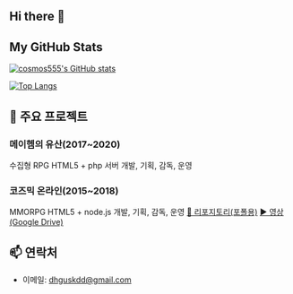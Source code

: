 ## Hi there 👋

## My GitHub Stats

[![cosmos555's GitHub stats](https://github-readme-stats.vercel.app/api?username=cosmos555&show_icons=true&theme=radical)](https://github.com/anuraghazra/github-readme-stats)

[![Top Langs](https://github-readme-stats.vercel.app/api/top-langs/?username=cosmos555&layout=compact&theme=radical)](https://github.com/anuraghazra/github-readme-stats)

## 💼 주요 프로젝트

### 메이헴의 유산(2017~2020)
수집형 RPG
HTML5 + php
서버 개발, 기획, 감독, 운영

### 코즈믹 온라인(2015~2018)
MMORPG
HTML5 + node.js
개발, 기획, 감독, 운영
[📂 리포지토리(포폴용)](https://github.com/cosmos555/cosmiconline_client)
[▶ 영상 (Google Drive)](https://drive.google.com/file/d/19lWu3vgFtwW0OE5HVLaUy9auLmZhXxFq/view?usp=sharing)

## 📫 연락처
- 이메일: dhguskdd@gmail.com

<!--
**cosmos555/cosmos555** is a ✨ _special_ ✨ repository because its `README.md` (this file) appears on your GitHub profile.

Here are some ideas to get you started:

- 🔭 I’m currently working on ...
- 🌱 I’m currently learning ...
- 👯 I’m looking to collaborate on ...
- 🤔 I’m looking for help with ...
- 💬 Ask me about ...
- 📫 How to reach me: ...
- 😄 Pronouns: ...
- ⚡ Fun fact: ...
-->
